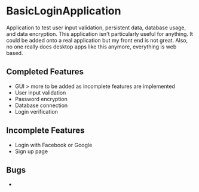 # BasicLoginApplication

Application to test user input validation, persistent data, database usage, and data encryption. This application isn't particularly useful for anything. It could be added onto a real application but my front end is not great. Also, no one really does desktop apps like this anymore, everything is web based.

Completed Features
------------------
- GUI > more to be added as incomplete features are implemented
- User input validation
- Password encryption
- Database connection
- Login verification

Incomplete Features
-------------------
- Login with Facebook or Google
- Sign up page

Bugs
---
-
